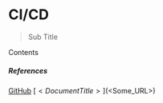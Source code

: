 # CI/CD
> Sub Title
>
Contents

##### References
[GitHub](https://github.com)
[$<Document Title>]($<Some_URL>)